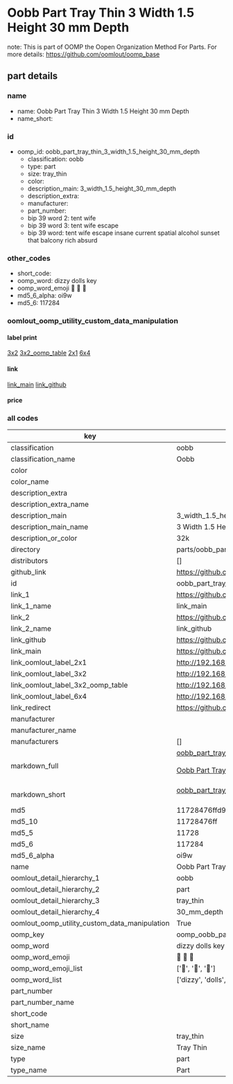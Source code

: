 # Oobb Part Tray Thin 3 Width 1.5 Height 30 mm Depth  

note: This is part of OOMP the Oopen Organization Method For Parts. For more details: https://github.com/oomlout/oomp_base

##  part details
  







### name
* name: Oobb Part Tray Thin 3 Width 1.5 Height 30 mm Depth
* name_short: 
### id
* oomp_id: oobb_part_tray_thin_3_width_1.5_height_30_mm_depth
  * classification: oobb
  * type: part
  * size: tray_thin
  * color: 
  * description_main: 3_width_1.5_height_30_mm_depth
  * description_extra: 
  * manufacturer: 
  * part_number: 
  * bip 39 word 2: tent wife
  * bip 39 word 3: tent wife escape
  * bip 39 word: tent wife escape insane current spatial alcohol sunset that balcony rich absurd

### other_codes
* short_code: 
* oomp_word: dizzy dolls key
* oomp_word_emoji :dizzy: :dolls: :key:
* md5_6_alpha: oi9w
* md5_6: 117284






### oomlout_oomp_utility_custom_data_manipulation
#### label print
[3x2](http://192.168.1.245:1112/?label=oomp%20oi9w)
[3x2_oomp_table](http://192.168.1.108:1112/?label=oomp%20oi9w)
[2x1](http://192.168.1.242:1112/?label=oomp%20oi9w)
[6x4](http://192.168.1.55:1112/?label=oomp%20oi9w)    

#### link

[link_main](https://github.com/oomlout/oomlout_oomp_version_1_messy/tree/main/parts/oobb_part_tray_thin_3_width_1.5_height_30_mm_depth) [link_github](https://github.com/oomlout/oomlout_oomp_version_1_messy/tree/main/parts/oobb_part_tray_thin_3_width_1.5_height_30_mm_depth)                             

#### price







### all codes 
| key | value |  
| --- | --- |  
| classification | oobb |  
| classification_name | Oobb |  
| color |  |  
| color_name |  |  
| description_extra |  |  
| description_extra_name |  |  
| description_main | 3_width_1.5_height_30_mm_depth |  
| description_main_name | 3 Width 1.5 Height 30 mm Depth |  
| description_or_color | 32k |  
| directory | parts/oobb_part_tray_thin_3_width_1.5_height_30_mm_depth |  
| distributors | [] |  
| github_link | https://github.com/oomlout/oomlout_oomp_part_src/tree/main/parts/oobb_part_tray_thin_3_width_1.5_height_30_mm_depth |  
| id | oobb_part_tray_thin_3_width_1.5_height_30_mm_depth |  
| link_1 | https://github.com/oomlout/oomlout_oomp_version_1_messy/tree/main/parts/oobb_part_tray_thin_3_width_1.5_height_30_mm_depth |  
| link_1_name | link_main |  
| link_2 | https://github.com/oomlout/oomlout_oomp_version_1_messy/tree/main/parts/oobb_part_tray_thin_3_width_1.5_height_30_mm_depth |  
| link_2_name | link_github |  
| link_github | https://github.com/oomlout/oomlout_oomp_version_1_messy/tree/main/parts/oobb_part_tray_thin_3_width_1.5_height_30_mm_depth |  
| link_main | https://github.com/oomlout/oomlout_oomp_version_1_messy/tree/main/parts/oobb_part_tray_thin_3_width_1.5_height_30_mm_depth |  
| link_oomlout_label_2x1 | http://192.168.1.242:1112/?label=oomp%20oi9w |  
| link_oomlout_label_3x2 | http://192.168.1.245:1112/?label=oomp%20oi9w |  
| link_oomlout_label_3x2_oomp_table | http://192.168.1.108:1112/?label=oomp%20oi9w |  
| link_oomlout_label_6x4 | http://192.168.1.55:1112/?label=oomp%20oi9w |  
| link_redirect | https://github.com/oomlout/oomlout_oomp_version_1_messy/tree/main/parts/oobb_part_tray_thin_3_width_1.5_height_30_mm_depth |  
| manufacturer |  |  
| manufacturer_name |  |  
| manufacturers | [] |  
| markdown_full | [oobb_part_tray_thin_3_width_1.5_height_30_mm_depth](none)<br>[](none)<br>[Oobb Part Tray Thin 3 Width 1.5 Height 30 Mm Depth](none)<br><br> |  
| markdown_short | [oobb_part_tray_thin_3_width_1.5_height_30_mm_depth](none)<br><br> |  
| md5 | 11728476ffd980c3421b074e9a3ebefa |  
| md5_10 | 11728476ff |  
| md5_5 | 11728 |  
| md5_6 | 117284 |  
| md5_6_alpha | oi9w |  
| name | Oobb Part Tray Thin 3 Width 1.5 Height 30 mm Depth |  
| oomlout_detail_hierarchy_1 | oobb |  
| oomlout_detail_hierarchy_2 | part |  
| oomlout_detail_hierarchy_3 | tray_thin |  
| oomlout_detail_hierarchy_4 | 30_mm_depth |  
| oomlout_oomp_utility_custom_data_manipulation | True |  
| oomp_key | oomp_oobb_part_tray_thin_3_width_1.5_height_30_mm_depth |  
| oomp_word | dizzy dolls key |  
| oomp_word_emoji | :dizzy: :dolls: :key: |  
| oomp_word_emoji_list | [':dizzy:', ':dolls:', ':key:'] |  
| oomp_word_list | ['dizzy', 'dolls', 'key'] |  
| part_number |  |  
| part_number_name |  |  
| short_code |  |  
| short_name |  |  
| size | tray_thin |  
| size_name | Tray Thin |  
| type | part |  
| type_name | Part |  

